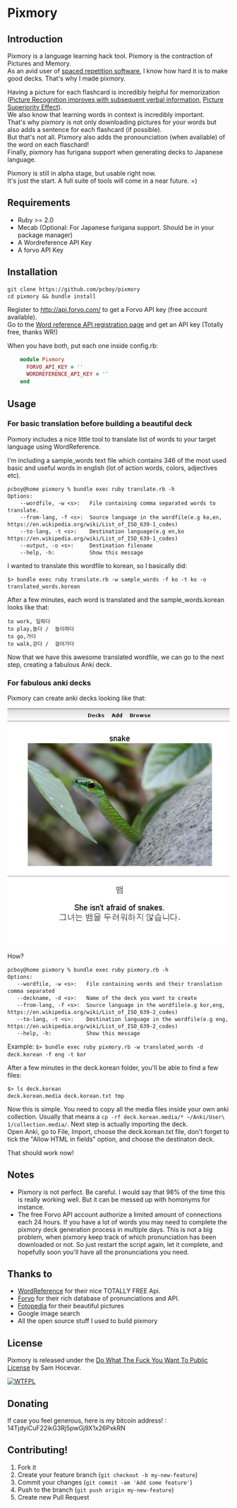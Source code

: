 # Pixmory

## Introduction

Pixmory is a language learning hack tool. Pixmory is the contraction of Pictures and Memory.  
As an avid user of [spaced repetition software](https://en.wikipedia.org/wiki/Spaced_repetition#Software),
I know how hard it is to make good decks. That's why I made pixmory.

Having a picture for each flashcard is incredibly helpful for memorization ([Picture Recognition improves with subsequent verbal information](http://www.arts.uwaterloo.ca/~cmacleod/Research/Articles/jepwiseman85.pdf), [Picture Superiority Effect](http://en.wikipedia.org/wiki/Picture_superiority_effect)).  
We also know that learning words in context is incredibly important.  
That's why pixmory is not only downloading pictures for your words but also adds a sentence for each flashcard (if possible).  
But that's not all. Pixmory also adds the pronounciation (when available) of the word on each flaschard!  
Finally, pixmory has furigana support when generating decks to Japanese language.

Pixmory is still in alpha stage, but usable right now.  
It's just the start. A full suite of tools will come in a near future. =)


## Requirements
* Ruby >= 2.0
* Mecab (Optional: For Japanese furigana support. Should be in your package manager)
* A Wordreference API Key
* A forvo API Key

## Installation
    git clone https://github.com/pcboy/pixmory
    cd pixmory && bundle install

Register to http://api.forvo.com/ to get a Forvo API key (free account available).  
Go to the [Word reference API registration page](http://www.wordreference.com/docs/APIregistration.aspx) and get an API key (Totally free, thanks WR!)

When you have both, put each one inside config.rb:

``` ruby
    module Pixmory
      FORVO_API_KEY = ''
      WORDREFERENCE_API_KEY = ''
    end
```

## Usage

### For basic translation before building a beautiful deck

Pixmory includes a nice little tool to translate list of words to your target language using WordReference.

I'm including a sample\_words text file which contains 346 of the most used basic and useful words in english (lot of action words, colors, adjectives etc).

    pcboy@home pixmory % bundle exec ruby translate.rb -h 
    Options:
        --wordfile, -w <s>:   File containing comma separated words to translate.
        --from-lang, -f <s>:  Source language in the wordfile(e.g ko,en, https://en.wikipedia.org/wiki/List_of_ISO_639-1_codes)
        --to-lang, -t <s>:    Destination language(e.g en,ko https://en.wikipedia.org/wiki/List_of_ISO_639-1_codes)
        --output, -o <s>:     Destination filename
        --help, -h:           Show this message

I wanted to translate this wordfile to korean, so I basically did:

    $> bundle exec ruby translate.rb -w sample_words -f ko -t ko -o translated_words.korean

After a few minutes, each word is translated and the sample\_words.korean looks like that:

    to work, 일하다
    to play,놀다 /  놀이하다
    to go,가다
    to walk,걷다 /  걸어가다

Now that we have this awesome translated wordfile, we can go to the next step, creating a fabulous Anki deck.

### For fabulous anki decks
Pixmory can create anki decks looking like that:

![A typical pixmory generated card. English to Korean.](/img/deck.jpg "A typical pixmory generated card. English to Korean")

How?

    pcboy@home pixmory % bundle exec ruby pixmory.rb -h
    Options:
       --wordfile, -w <s>:   File containing words and their translation comma separated
       --deckname, -d <s>:   Name of the deck you want to create
       --from-lang, -f <s>:  Source language in the wordfile(e.g kor,eng, https://en.wikipedia.org/wiki/List_of_ISO_639-2_codes)
       --to-lang, -t <s>:    Destination language in the wordfile(e.g eng, https://en.wikipedia.org/wiki/List_of_ISO_639-2_codes)
       --help, -h:           Show this message

Example:
    `$> bundle exec ruby pixmory.rb -w translated_words -d deck.korean -f eng -t kor`

After a few minutes in the deck.korean folder, you'll be able to find a few files:

    $> ls deck.korean
    deck.korean.media deck.korean.txt tmp

Now this is simple. You need to copy all the media files inside your own anki collection.
Usually that means a `cp -rf deck.korean.media/* ~/Anki/User\ 1/collection.media/`.
Next step is actually importing the deck.  
Open Anki, go to File, Import, choose the deck.korean.txt file, don't forget to tick the "Allow HTML in fields" option, and choose the destinaton deck.

That should work now!

## Notes
* Pixmory is not perfect. Be careful. I would say that 98% of the time this is really working well. But it can be messed up with homonyms for instance.
* The free Forvo API account authorize a limited amount of connections each 24 hours. If you have a lot of words you may need to complete the pixmory deck generation process in multiple days. This is not a big problem, when pixmory keep track of which pronunciation has been downloaded or not. So just restart the script again, let it complete, and hopefully soon you'll have all the pronunciations you need.

## Thanks to
* [WordReference](http://wordreference.com) for their nice TOTALLY FREE Api.
* [Forvo](http://www.forvo.com) for their rich database of pronunciations and API.
* [Fotopedia](http://www.fotopedia.com) for their beautiful pictures
* Google image search
* All the open source stuff I used to build pixmory

## License
Pixmory is released under the [Do What The Fuck You Want To Public License](http://www.wtfpl.net/) by Sam Hocevar.

[![WTFPL](http://www.wtfpl.net/wp-content/uploads/2012/12/wtfpl-badge-4.png)](http://www.wtfpl.net)

## Donating
If case you feel generous, here is my bitcoin address! :
14TjdyiCuF22ikG3Rj5pwGj9X1x26PxkRN

## Contributing!

1. Fork it
2. Create your feature branch (`git checkout -b my-new-feature`)
3. Commit your changes (`git commit -am 'Add some feature'`)
4. Push to the branch (`git push origin my-new-feature`)
5. Create new Pull Request
